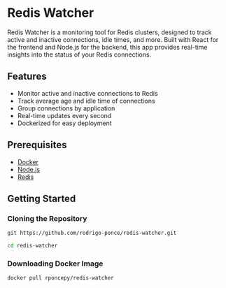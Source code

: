 # Redis Watcher

Redis Watcher is a monitoring tool for Redis clusters, designed to track active and inactive connections, idle times, and more. Built with React for the frontend and Node.js for the backend, this app provides real-time insights into the status of your Redis connections.

## Features

- Monitor active and inactive connections to Redis
- Track average age and idle time of connections
- Group connections by application
- Real-time updates every second
- Dockerized for easy deployment

## Prerequisites

- [Docker](https://www.docker.com/)
- [Node.js](https://nodejs.org/)
- [Redis](https://redis.io/)

## Getting Started

### Cloning the Repository

```bash
git https://github.com/rodrigo-ponce/redis-watcher.git

cd redis-watcher

```
### Downloading Docker Image

```bash
docker pull rponcepy/redis-watcher
```
